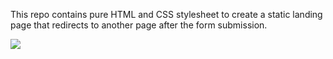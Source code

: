 This repo contains pure HTML and CSS stylesheet to create a static landing page that redirects to another page after the form submission.

![](capstoneGif.gif)
